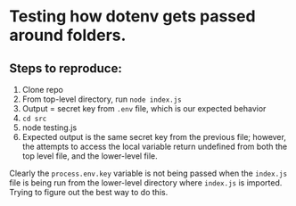 # Testing how dotenv gets passed around folders.

## Steps to reproduce:
1. Clone repo
2. From top-level directory, run `node index.js`
3. Output = secret key from `.env` file, which is our expected behavior
4. `cd src`
5. node testing.js
6. Expected output is the same secret key from the previous file; however, the attempts to access the local variable return undefined from both the top level file, and the lower-level file.

Clearly the `process.env.key` variable is not being passed when the `index.js` file is being run from the lower-level directory where `index.js` is imported. Trying to figure out the best way to do this.


